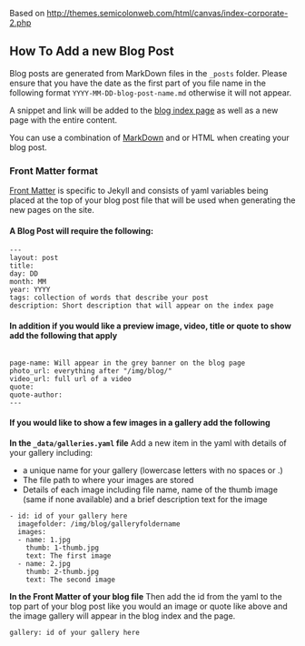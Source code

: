 Based on http://themes.semicolonweb.com/html/canvas/index-corporate-2.php

## How To Add a new Blog Post

Blog posts are generated from MarkDown files in the `_posts` folder. Please ensure that you have the date as the first part of you file name in the following format `YYYY-MM-DD-blog-post-name.md` otherwise it will not appear.

A snippet and link will be added to the [blog index page](http://new.strategicdata.com.au/blog/) as well as a new page with the entire content.

You can use a combination of [MarkDown](https://github.com/adam-p/markdown-here/wiki/Markdown-Cheatsheet) and or HTML when creating your blog post.

### Front Matter format

[Front Matter](http://jekyllrb.com/docs/frontmatter/) is specific to Jekyll and consists of yaml variables being placed at the top of your blog post file that will be used when generating the new pages on the site.

#### A Blog Post will require the following:

```
---
layout: post
title:
day: DD
month: MM
year: YYYY
tags: collection of words that describe your post
description: Short description that will appear on the index page

```

#### In addition if you would like a preview image, video, title or quote to show add the following that apply

```

page-name: Will appear in the grey banner on the blog page
photo_url: everything after "/img/blog/"
video_url: full url of a video
quote:
quote-author:
---
```

#### If you would like to show a few images in a gallery add the following
**In the `_data/galleries.yaml` file**
Add a new item in the yaml with details of your gallery including:
 - a unique name for your gallery (lowercase letters with no spaces or .)
 - The file path to where your images are stored
 - Details of each image including file name, name of the thumb image (same if none available) and a brief description text for the image
```
- id: id of your gallery here
  imagefolder: /img/blog/galleryfoldername
  images:
  - name: 1.jpg
    thumb: 1-thumb.jpg
    text: The first image
  - name: 2.jpg
    thumb: 2-thumb.jpg
    text: The second image
```

**In the Front Matter of your blog file**
Then add the id from the yaml to the top part of your blog post like you would an image or quote like above and the image gallery will appear in the blog index and the page.
```
gallery: id of your gallery here
```

